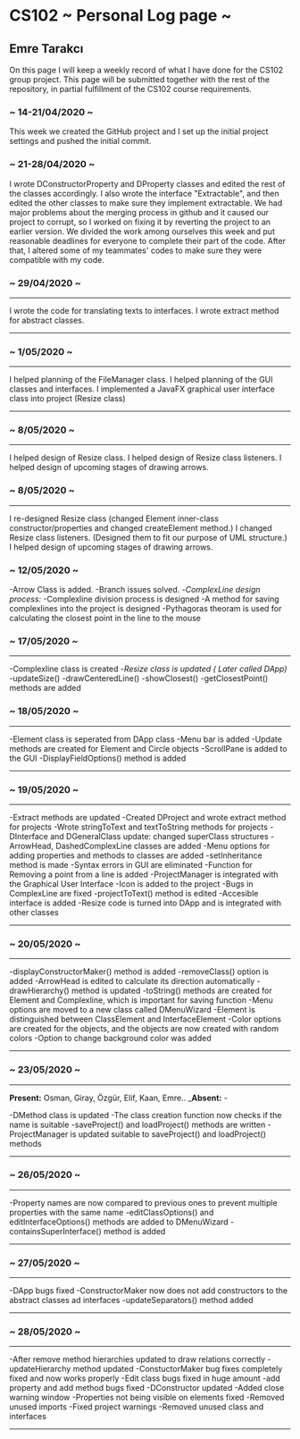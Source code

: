 # CS102 ~ Personal Log page ~

## Emre Tarakcı


On this page I will keep a weekly record of what I have done for the CS102 group project. This page will be submitted together with the rest of the repository, in partial fulfillment of the CS102 course requirements.

### ~  14-21/04/2020 ~
This week we created the GitHub project and I set up the initial project settings and pushed the initial commit.

### ~ 21-28/04/2020 ~
I wrote DConstructorProperty and DProperty classes and edited the rest of the classes accordingly. I also wrote the interface "Extractable", and then edited the other classes to make sure they implement extractable.
We had major problems about the merging process in github and it caused our project to corrupt, so I worked on fixing it by reverting the project to an earlier version. We divided the work among ourselves this week
and put reasonable deadlines for everyone to complete their part of the code. After that, I altered some of my teammates' codes to make sure they were compatible with my code.

### ~ 29/04/2020 ~
****

I wrote the code for translating texts to interfaces.
I wrote extract method for abstract classes.

****

###  ~ 1/05/2020 ~
****

I helped planning of the FileManager class.
I helped planning of the GUI classes and interfaces. 
I implemented a JavaFX graphical user interface class into project (Resize class) 

****

### ~ 8/05/2020 ~
****

I helped design of Resize class.
I helped design of Resize class listeners.
I helped design of upcoming stages of drawing arrows.

### ~ 8/05/2020 ~
****

I re-designed Resize class (changed Element inner-class constructor/properties and changed createElement method.)
I changed Resize class listeners. (Designed them to fit our purpose of UML structure.)
I helped design of upcoming stages of drawing arrows.

### ~ 12/05/2020 ~

-Arrow Class is added.
-Branch issues solved.
-*ComplexLine design process:*
	-Complexline division process is designed
	-A method for saving complexlines into the project is designed
	-Pythagoras theoram is used for calculating the closest point in the line to the mouse

### ~ 17/05/2020 ~
****
-Complexline class is created
-*Resize class is updated ( Later called DApp)*
	-updateSize() 
	-drawCenteredLine()
	-showClosest()
	-getClosestPoint() methods are added



### ~ 18/05/2020 ~
****

-Element class is seperated from DApp class
-Menu bar is added
-Update methods are created for Element and Circle objects
-ScrollPane is added to the GUI
-DisplayFieldOptions() method is added
****

### ~ 19/05/2020 ~
****

-Extract methods are updated
-Created DProject and wrote extract method for projects
-Wrote stringToText and textToString methods for projects
-DInterface and DGeneralClass update: changed superClass structures
-ArrowHead, DashedComplexLine classes are added
-Menu options for adding properties and methods to classes are added
-setInheritance method is made
-Syntax errors in GUI are eliminated
-Function for Removing a point from a line is added
-ProjectManager is integrated with the Graphical User Interface
-Icon is added to the project
-Bugs in ComplexLine are fixed
-projectToText() method is edited
-Accesible interface is added
-Resize code is turned into DApp and is integrated with other classes

****

### ~ 20/05/2020 ~
****
-displayConstructorMaker() method is added
-removeClass() option is added
-ArrowHead is edited to calculate its direction automatically
-drawHierarchy() method is updated
-toString() methods are created for Element and Complexline, which is important for saving function
-Menu options are moved to a new class called DMenuWizard
-Element is distinguished between ClassElement and InterfaceElement
-Color options are created for the objects, and the objects are now created with random colors
-Option to change background color was added

****

### ~ 23/05/2020 ~
****
**Present:** Osman, Giray, Özgür, Elif, Kaan, Emre..   _**Absent:** -

-DMethod class is updated
-The class creation function now checks if the name is suitable
-saveProject() and loadProject() methods are written
-ProjectManager is updated suitable to saveProject() and loadProject() methods

****

### ~ 26/05/2020 ~
****

-Property names are now compared to previous ones to prevent multiple properties with the same name 
-editClassOptions() and editInterfaceOptions() methods are added to DMenuWizard
-containsSuperInterface() method is added
****

### ~ 27/05/2020 ~
****

-DApp bugs fixed
-ConstructorMaker now does not add constructors to the abstract classes ad interfaces
-updateSeparators() method added
****

### ~ 28/05/2020 ~
****

-After remove method hierarchies updated to draw relations correctly
-updateHierarchy method updated
-ConstuctorMaker bug fixes completely fixed and now works properly 
-Edit class bugs fixed in huge amount
-add property and add method bugs fixed
-DConstructor updated
-Added close warning window
-Properties not being visible on elements fixed
-Removed unused imports
-Fixed project warnings
-Removed unused class and interfaces
****